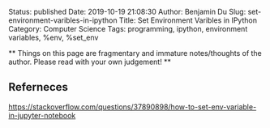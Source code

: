 Status: published
Date: 2019-10-19 21:08:30
Author: Benjamin Du
Slug: set-environment-varibles-in-ipython
Title: Set Environment Varibles in IPython
Category: Computer Science
Tags: programming, ipython, environment variables, %env, %set_env

**
Things on this page are fragmentary and immature notes/thoughts of the author.
Please read with your own judgement!
**


## Referneces

https://stackoverflow.com/questions/37890898/how-to-set-env-variable-in-jupyter-notebook